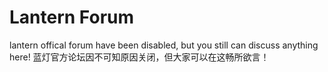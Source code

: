 # Lantern Forum
lantern offical forum have been disabled, but you still can discuss anything here!
蓝灯官方论坛因不可知原因关闭，但大家可以在这畅所欲言！
